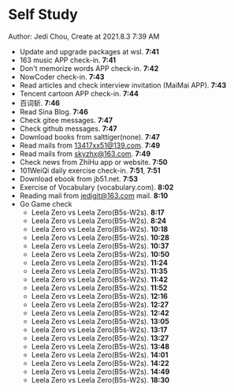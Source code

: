 # Self Study

Author: Jedi Chou, Create at 2021.8.3 7:39 AM

* Update and upgrade packages at wsl. **7:41**
* 163 music APP check-in. **7:41**
* Don't memorize words APP check-in. **7:42**
* NowCoder check-in. **7:43**
* Read articles and check interview invitation (MaiMai APP). **7:43**
* Tencent cartoon APP check-in. **7:44**
* 百词斩. **7:46**
* Read Sina Blog. **7:46**
* Check gitee messages. **7:47**
* Check github messages. **7:47**
* Download books from salttiger(none). **7:47**
* Read mails from 13417xx51@139.com. **7:49**
* Read mails from skyzhx@163.com. **7:49**
* Check news from ZhiHu app or website. **7:50**
* 101WeiQi daily exercise check-in. **7:51**, **7:51**
* Download ebook from jb51.net. **7:53**
* Exercise of Vocabulary (vocabulary.com). **8:02**
* Reading mail from jedigit@163.com mail. **8:10**
* Go Game check
  * Leela Zero vs Leela Zero(B5s-W2s). **8:17**
  * Leela Zero vs Leela Zero(B5s-W2s). **8:24**
  * Leela Zero vs Leela Zero(B5s-W2s). **10:18**
  * Leela Zero vs Leela Zero(B5s-W2s). **10:28**
  * Leela Zero vs Leela Zero(B5s-W2s). **10:37**
  * Leela Zero vs Leela Zero(B5s-W2s). **10:50**
  * Leela Zero vs Leela Zero(B5s-W2s). **11:24**
  * Leela Zero vs Leela Zero(B5s-W2s). **11:35**
  * Leela Zero vs Leela Zero(B5s-W2s). **11:42**
  * Leela Zero vs Leela Zero(B5s-W2s). **11:52**
  * Leela Zero vs Leela Zero(B5s-W2s). **12:16**
  * Leela Zero vs Leela Zero(B5s-W2s). **12:27**
  * Leela Zero vs Leela Zero(B5s-W2s). **12:42**
  * Leela Zero vs Leela Zero(B5s-W2s). **13:05**
  * Leela Zero vs Leela Zero(B5s-W2s). **13:17**
  * Leela Zero vs Leela Zero(B5s-W2s). **13:27**
  * Leela Zero vs Leela Zero(B5s-W2s). **13:48**
  * Leela Zero vs Leela Zero(B5s-W2s). **14:01**
  * Leela Zero vs Leela Zero(B5s-W2s). **14:22**
  * Leela Zero vs Leela Zero(B5s-W2s). **14:49**
  * Leela Zero vs Leela Zero(B5s-W2s). **18:30**
